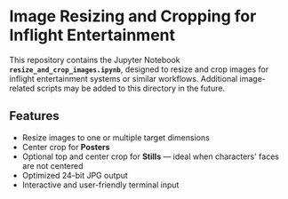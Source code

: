 # Image Resizing and Cropping for Inflight Entertainment

This repository contains the Jupyter Notebook **`resize_and_crop_images.ipynb`**, designed to resize and crop images for inflight entertainment systems or similar workflows. Additional image-related scripts may be added to this directory in the future.

## Features

- Resize images to one or multiple target dimensions  
- Center crop for **Posters**  
- Optional top and center crop for **Stills** — ideal when characters' faces are not centered  
- Optimized 24-bit JPG output  
- Interactive and user-friendly terminal input



 

